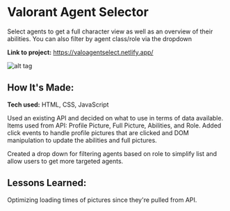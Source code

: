 # Valorant Agent Selector
Select agents to get a full character view as well as an overview of their abilities. You can also filter by agent class/role via the dropdown

**Link to project:** https://valoagentselect.netlify.app/

![alt tag](https://media4.giphy.com/media/v1.Y2lkPTc5MGI3NjExdXA2dmUyMmYwZHEzZ3Q2dzFza2xqN2R4cW44azJ3cngxcDk5bmxsZCZlcD12MV9pbnRlcm5hbF9naWZfYnlfaWQmY3Q9Zw/HfJWkB3LdeMYuUtVh3/giphy.gif
)

## How It's Made:

**Tech used:** HTML, CSS, JavaScript

Used an existing API and decided on what to use in terms of data available. Items used from API: Profile Picture, Full Picture, Abilities, and Role. Added click events to handle profile pictures that are clicked and DOM manipulation to update the abilities and full pictures. 

Created a drop down for filtering agents based on role to simplify list and allow users to get more targeted agents. 

## Lessons Learned:

Optimizing loading times of pictures since they're pulled from API. 
